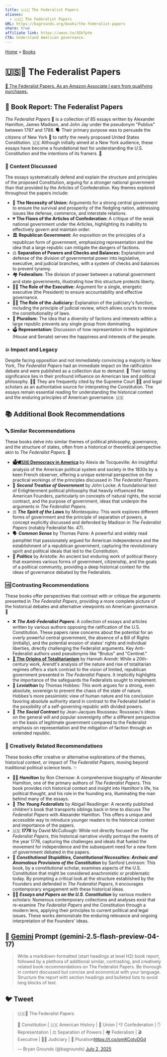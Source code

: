 ```yaml
---
title: 🇺🇸📜 The Federalist Papers
aliases:
  - 🇺🇸📜 The Federalist Papers
URL: https://bagrounds.org/books/the-federalist-papers
share: true
affiliate link: https://amzn.to/3Gkfptm
CTA: Understand American governance.
---
```

[Home](../index.md) > [Books](./index.md)  
# 🇺🇸📜 The Federalist Papers  
[🛒 The Federalist Papers. As an Amazon Associate I earn from qualifying purchases.](https://amzn.to/3Gkfptm)  
  
## 📖 Book Report: The Federalist Papers  
  
*The Federalist Papers* 📜 is a collection of 85 essays written by Alexander Hamilton, James Madison, and John Jay under the pseudonym "Publius" between 1787 and 1788. 🗣️ Their primary purpose was to persuade the citizens of New York 🗽 to ratify the newly proposed United States Constitution. 🇺🇸 Although initially aimed at a New York audience, these essays have become a foundational text for understanding the U.S. Constitution and the intentions of its framers. 🤔  
  
### 💬 Content Discussed  
  
The essays systematically defend and explain the structure and principles of the proposed Constitution, arguing for a stronger national government than that provided by the Articles of Confederation. Key themes explored throughout the papers include:  
  
* 🤝 **The Necessity of Union:** Arguments for a strong central government to ensure the survival and prosperity of the fledgling nation, addressing issues like defense, commerce, and interstate relations.  
* 💔 **The Flaws of the Articles of Confederation:** A critique of the weak national government under the Articles, highlighting its inability to effectively govern and maintain order.  
* 🏛️ **Republican Government:** An exposition on the principles of a republican form of government, emphasizing representation and the idea that a large republic can mitigate the dangers of factions.  
* ⚖️ **Separation of Powers and Checks and Balances:** Explanation and defense of the division of governmental power into legislative, executive, and judicial branches, with a system of checks and balances to prevent tyranny.  
* 🏘️ **Federalism:** The division of power between a national government and state governments, illustrating how this structure protects liberty.  
* 👨‍💼 **The Role of the Executive:** Argument for a single, energetic executive (the President) to ensure accountability and effective governance.  
* 👨‍⚖️ **The Role of the Judiciary:** Explanation of the judiciary's function, including the principle of judicial review, which allows courts to review the constitutionality of laws.  
* 👥 **Pluralism:** The idea that a diversity of factions and interests within a large republic prevents any single group from dominating.  
* 🗳️ **Representation:** Discussion of how representation in the legislature (House and Senate) serves the happiness and interests of the people.  
  
### 💥 Impact and Legacy  
  
Despite facing opposition and not immediately convincing a majority in New York, *The Federalist Papers* had an immediate impact on the ratification debate and were published as a collection due to demand. 💯 Their lasting significance lies in their profound influence on American law and political philosophy. 👨‍🎓 They are frequently cited by the Supreme Court 👨‍⚖️ and legal scholars as an authoritative source for interpreting the Constitution. The essays remain essential reading for understanding the historical context and the enduring principles of American governance. 🇺🇸  
  
## 📚 Additional Book Recommendations  
  
### 🔤 Similar Recommendations  
  
These books delve into similar themes of political philosophy, governance, and the structure of states, often from a historical or theoretical perspective akin to *The Federalist Papers*. 💭  
  
* **[🗳️🕊️🇺🇸 Democracy in America](./democracy-in-america.md)** by Alexis de Tocqueville: An insightful analysis of the American political system and society in the 1830s by a keen French observer, offering a unique external perspective on the practical workings of the principles discussed in *The Federalist Papers*.  
* 📜 ***Second Treatise of Government*** by John Locke: A foundational text of Enlightenment political philosophy that heavily influenced the American Founders, particularly on concepts of natural rights, the social contract, and the purpose of government, ideas that underpin the arguments in *The Federalist Papers*.  
* ⚖️ ***The Spirit of the Laws*** by Montesquieu: This work explores different forms of government and the principle of separation of powers, a concept explicitly discussed and defended by Madison in *The Federalist Papers* (notably Federalist No. 47).  
* 🗣️ ***Common Sense*** by Thomas Paine: A powerful and widely read pamphlet that passionately argued for American independence and the establishment of a republican government, capturing the revolutionary spirit and political ideals that led to the Constitution.  
* 🤔 ***Politics*** by Aristotle: An ancient but enduring work of political theory that examines various forms of government, citizenship, and the goals of a political community, providing a deep historical context for the ideas of governance debated by the Federalists.  
  
### 🆚 Contrasting Recommendations  
  
These books offer perspectives that contrast with or critique the arguments presented in *The Federalist Papers*, providing a more complete picture of the historical debates and alternative viewpoints on American governance. 📰  
  
* ❌ ***The Anti-Federalist Papers***: A collection of essays and articles written by various authors opposing the ratification of the U.S. Constitution. These papers raise concerns about the potential for an overly powerful central government, the absence of a Bill of Rights (initially), and the potential erosion of states' rights and individual liberties, directly challenging the Federalist arguments. Key Anti-Federalist authors used pseudonyms like "Brutus" and "Centinel."  
* **[👹 The Origins of Totalitarianism](./the-origins-of-totalitarianism.md)** by Hannah Arendt: While a 20th-century work, Arendt's analysis of the nature and rise of totalitarian regimes offers a stark contrast to the vision of limited, republican government presented in *The Federalist Papers*. It implicitly highlights the importance of the safeguards the Federalists sought to implement.  
* 👑 ***Leviathan*** by Thomas Hobbes: This work argues for a strong, even absolute, sovereign to prevent the chaos of the state of nature. Hobbes's more pessimistic view of human nature and his conclusion favoring absolute authority stand in contrast to the Federalist belief in the possibility of a self-governing republic with divided powers.  
* 🤝 ***The Social Contract*** by Jean-Jacques Rousseau: Rousseau's ideas on the general will and popular sovereignty offer a different perspective on the basis of legitimate government compared to the Federalist emphasis on representation and the mitigation of faction through an extended republic.  
  
### 🎨 Creatively Related Recommendations  
  
These books offer creative or alternative explorations of the themes, historical context, or impact of *The Federalist Papers*, moving beyond traditional political science texts. ✨  
  
* 👨‍💼 ***Hamilton*** by Ron Chernow: A comprehensive biography of Alexander Hamilton, one of the primary authors of *The Federalist Papers*. This book provides rich historical context and insight into Hamilton's life, his political thought, and his role in the founding era, illuminating the man behind many of the essays.  
* 👧 ***The Young Federalists*** by Abigail Readlinger: A recently published children's book that transports siblings back in time to discuss *The Federalist Papers* with Alexander Hamilton. This offers a unique and accessible way to introduce younger readers to the historical context and importance of the papers.  
* 🇺🇸 ***1776*** by David McCullough: While not directly focused on *The Federalist Papers*, this historical narrative vividly portrays the events of the year 1776, capturing the challenges and ideals that fueled the movement for independence and the subsequent need for a new form of government debated in the papers.  
* 🤪 ***Constitutional Stupidities, Constitutional Necessities: Archaic and Anomalous Provisions of the Constitution*** by Sanford Levinson: This book, by a constitutional scholar, examines aspects of the U.S. Constitution that might be considered anachronistic or problematic today. By prompting a critical look at the structure established by the Founders and defended in *The Federalist Papers*, it encourages contemporary engagement with these historical ideas.  
* 👨‍🎓 ***Essays and Papers on the U.S. Constitution*** by various modern scholars: Numerous contemporary collections and analyses exist that re-examine *The Federalist Papers* and the Constitution through a modern lens, applying their principles to current political and legal issues. These works demonstrate the enduring relevance and ongoing interpretation of the Founders' ideas.  
  
## 💬 [Gemini](../software/gemini.md) Prompt (gemini-2.5-flash-preview-04-17)  
> Write a markdown-formatted (start headings at level H2) book report, followed by a plethora of additional similar, contrasting, and creatively related book recommendations on The Federalist Papers. Be thorough in content discussed but concise and economical with your language. Structure the report with section headings and bulleted lists to avoid long blocks of text.  
  
  
  
## 🐦 Tweet  
<blockquote class="twitter-tweet" data-theme="dark"><p lang="en" dir="ltr">🇺🇸📜 The Federalist Papers<br><br>📜 Constitution | 🇺🇸 American History | 🤝 Union | 👎 Confederation | ✋ Representation | ⚖️ Separation of Powers | 🏘️ Federalism | 🎬 Executive | 👨‍⚖️ Judiciary | 👥 Pluralism<a href="https://t.co/qmKCotvDGd">https://t.co/qmKCotvDGd</a></p>&mdash; Bryan Grounds (@bagrounds) <a href="https://twitter.com/bagrounds/status/1940229460256858612?ref_src=twsrc%5Etfw">July 2, 2025</a></blockquote> <script async src="https://platform.twitter.com/widgets.js" charset="utf-8"></script>